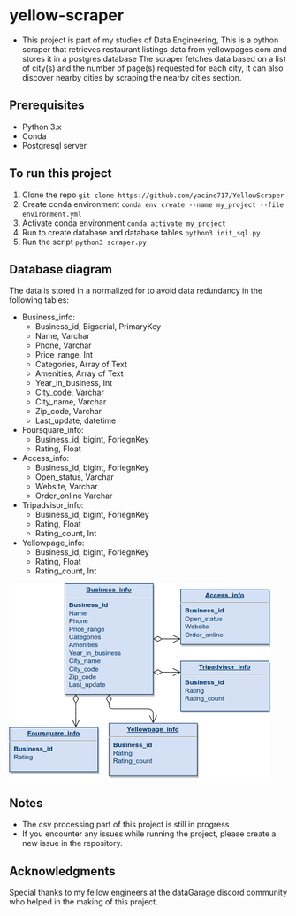 # yellow-scraper
- This project is part of my studies of Data Engineering, This is a python scraper that retrieves restaurant listings data from yellowpages.com and stores it in a postgres database
The scraper fetches data based on a list of city(s) and the number of page(s) requested for each city, it can also discover nearby cities by scraping the nearby cities section.
## Prerequisites
- Python 3.x
- Conda
- Postgresql server

## To run this project
1) Clone the repo `git clone https://github.com/yacine717/YellowScraper`
2) Create conda environment `conda env create --name my_project --file environment.yml`
3) Activate conda environment `conda activate my_project` 
4) Run to create database and database tables `python3 init_sql.py`
5) Run the script `python3 scraper.py`

## Database diagram
The data is stored in a normalized for to avoid data redundancy in the following tables:
- Business_info:
  - Business_id, Bigserial, PrimaryKey
  - Name, Varchar
  - Phone, Varchar
  - Price_range, Int
  - Categories, Array of Text
  - Amenities, Array of Text
  - Year_in_business, Int
  - City_code, Varchar
  - City_name, Varchar
  - Zip_code, Varchar
  - Last_update, datetime
- Foursquare_info:
  - Business_id, bigint, ForiegnKey
  - Rating, Float
- Access_info:
  - Business_id, bigint, ForiegnKey
  - Open_status, Varchar
  - Website, Varchar
  - Order_online Varchar
- Tripadvisor_info:
  - Business_id, bigint, ForiegnKey
  - Rating, Float
  - Rating_count, Int
- Yellowpage_info:
  - Business_id, bigint, ForiegnKey
  - Rating, Float
  - Rating_count, Int
  
![Database Diagram](assets/database_model.png)
## Notes
- The csv processing part of this project is still in progress 
- If you encounter any issues while running the project, please create a new issue in the repository.

## Acknowledgments
Special thanks to my fellow engineers at the dataGarage discord community who helped in the making of this project.